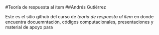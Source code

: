 #Teoría de respuesta al ítem
##Andrés Gutiérrez

Este es el sitio github del curso de *teoría de respuesta al ítem* en donde encuentra docuemntación, códigos computacionales, presentaciones y material de apoyo para  